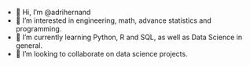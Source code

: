 - 👋 Hi, I’m @adrihernand
- 👀 I’m interested in engineering, math, advance statistics and programming.
- 🌱 I’m currently learning Python, R and SQL, as well as Data Science in general.
- 💞️ I’m looking to collaborate on data science projects.


<!---
adrihernand/adrihernand is a ✨ special ✨ repository because its `README.md` (this file) appears on your GitHub profile.
You can click the Preview link to take a look at your changes.
--->
